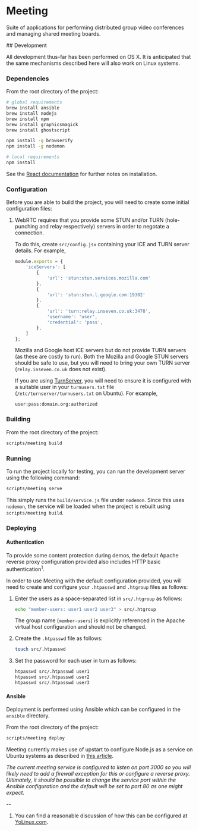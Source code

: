 # Meeting

Suite of applications for performing distributed group video conferences and managing shared meeting boards.

## Development

All development thus-far has been performed on OS X. It is anticipated that the same mechanisms described here will also work on Linux systems.

### Dependencies

From the root directory of the project:

```bash
# global requirements
brew install ansible
brew install nodejs
brew install npm
brew install graphicsmagick
brew install ghostscript

npm install -g browserify
npm install -g nodemon

# local requirements
npm install
```

See the [React documentation](http://facebook.github.io/react/docs/getting-started.html#using-react-from-npm) for further notes on installation.

### Configuration

Before you are able to build the project, you will need to create some initial configuration files:

1. WebRTC requires that you provide some STUN and/or TURN (hole-punching and relay respectively) servers in order to negotate a connection.

   To do this, create `src/config.jsx` containing your ICE and TURN server details. For example,

   ```javascript
   module.exports = {
       'iceServers': [
           {
               'url': 'stun:stun.services.mozilla.com'
           },
           {
               'url': 'stun:stun.l.google.com:19302'
           },
           {
               'url': 'turn:relay.inseven.co.uk:3478',
               'username': 'user',
               'credential': 'pass',
           },
       ]
   };
   ```
   
    Mozilla and Google host ICE servers but do not provide TURN servers (as these are costly to run). Both the Mozilla and Google STUN servers should be safe to use, but you will need to bring your own TURN server (`relay.inseven.co.uk` does not exist).
    
    If you are using [TurnServer](http://turnserver.sourceforge.net), you will need to ensure it is configured with a suitable user in your `turnusers.txt` file (`/etc/turnserver/turnusers.txt` on Ubuntu). For example,
    
    ```
    user:pass:domain.org:authorized
    ```

### Building

From the root directory of the project:

```bash
scripts/meeting build
```

### Running

To run the project locally for testing, you can run the development server using the following command:

```bash
scripts/meeting serve
```

This simply runs the `build/service.js` file under `nodemon`. Since this uses `nodemon`, the service will be loaded when the project is rebuilt using `scripts/meeting build`.

### Deploying

#### Authentication

To provide some content protection during demos, the default Apache reverse proxy configuration provided also includes HTTP basic authentication<sup>1</sup>. 

In order to use Meeting with the default configuration provided, you will need to create and configure your `.htpasswd` and `.htgroup` files as follows:

1. Enter the users as a space-separated list in `src/.htgroup` as follows:

   ```bash
   echo "member-users: user1 user2 user3" > src/.htgroup
   ```
   
	The group name (`member-users`) is explicitly referenced in the Apache virtual host configuration and should not be changed.
	
2. Create the `.htpasswd` file as follows:

   ```bash
   touch src/.htpasswd
   ```
   
3. Set the password for each user in turn as follows:

   ```bash
   htpasswd src/.htpasswd user1
   htpasswd src/.htpasswd user2
   htpasswd src/.htpasswd user3
   ```

#### Ansible

Deployment is performed using Ansible which can be configured in the `ansible` directory.

From the root directory of the project:

```bash
scripts/meeting deploy
```

Meeting currently makes use of upstart to configure Node.js as a service on Ubuntu systems as described in [this article](http://kvz.io/blog/2009/12/15/run-nodejs-as-a-service-on-ubuntu-karmic/).

_The current meeting service is configured to listen on port 3000 so you will likely need to add a firewall exception for this or configure a reverse proxy. Ultimately, it should be possible to change the service port within the Ansible configuration and the default will be set to port 80 as one might expect._

--

1. You can find a reasonable discussion of how this can be configured at [YoLinux.com](http://www.yolinux.com/TUTORIALS/LinuxTutorialApacheAddingLoginSiteProtection.html).
